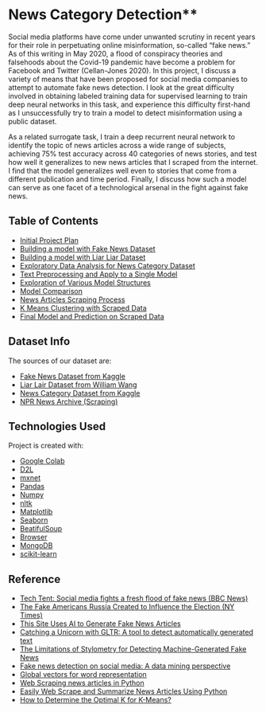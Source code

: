 # News Category Detection**

Social media platforms have come under unwanted scrutiny in recent years for their role in perpetuating online misinformation, so-called “fake news.” As of this writing in May 2020, a flood of conspiracy theories and falsehoods about the Covid-19 pandemic have become a problem for Facebook and Twitter (Cellan-Jones 2020). In this project, I discuss a variety of means that have been proposed for social media companies to attempt to automate fake news detection. I look at the great difficulty involved in obtaining labeled training data for supervised learning to train deep neural networks in this task, and experience this difficulty first-hand as I unsuccessfully try to train a model to detect misinformation using a public dataset.

As a related surrogate task, I train a deep recurrent neural network to identify the topic of news articles across a wide range of subjects, achieving 75% test accuracy across 40 categories of news stories, and test how well it generalizes to new news articles that I scraped from the internet. I find that the model generalizes well even to stories that come from a different publication and time period. Finally, I discuss how such a model can serve as one facet of a technological arsenal in the fight against fake news.


## Table of Contents
* [Initial Project Plan](https://github.com/jwoh1323/News-Category-Detection-Project/blob/cb3c17d004c19a0d1ac17f172a4525200754fd6b/Final-Project-Plan.ipynb)
* [Building a model with Fake News Dataset](https://github.com/jwoh1323/News-Category-Detection-Project/blob/cb3c17d004c19a0d1ac17f172a4525200754fd6b/load-liar-data.ipynb)
* [Building a model with Liar Liar Dataset](https://github.com/jwoh1323/News-Category-Detection-Project/blob/cb3c17d004c19a0d1ac17f172a4525200754fd6b/load-liar-data.ipynb)
* [Exploratory Data Analysis for News Category Dataset](https://github.com/jwoh1323/News-Category-Detection-Project/blob/cb3c17d004c19a0d1ac17f172a4525200754fd6b/For_ML_Project_news_exploratory_analysis.ipynb)
* [Text Preprocessing and Apply to a Single Model](https://github.com/jwoh1323/News-Category-Detection-Project/blob/cb3c17d004c19a0d1ac17f172a4525200754fd6b/news-cat-data-lstm-multi.ipynb)
* [Exploration of Various Model Structures](https://github.com/jwoh1323/News-Category-Detection-Project/blob/cb3c17d004c19a0d1ac17f172a4525200754fd6b/news-cat-data-lstm-multi.ipynb)
* [Model Comparison](https://github.com/jwoh1323/News-Category-Detection-Project/blob/cb3c17d004c19a0d1ac17f172a4525200754fd6b/news-cat-data-alt-models.ipynb)
* [News Articles Scraping Process](https://github.com/jwoh1323/News-Category-Detection-Project/blob/cb3c17d004c19a0d1ac17f172a4525200754fd6b/Scraping.ipynb)
* [K Means Clustering with Scraped Data](https://github.com/jwoh1323/News-Category-Detection-Project/blob/cb3c17d004c19a0d1ac17f172a4525200754fd6b/K-means.ipynb)
* [Final Model and Prediction on Scraped Data](https://github.com/jwoh1323/News-Category-Detection-Project/blob/cb3c17d004c19a0d1ac17f172a4525200754fd6b/news-cat-final-model.ipynb)


## Dataset Info
The sources of our dataset are:

* [Fake News Dataset from Kaggle](https://www.kaggle.com/mrisdal/fake-news)
* [Liar Lair Dataset from William Wang](https://sites.cs.ucsb.edu/~william/software.html)
* [News Category Dataset from Kaggle](https://www.kaggle.com/rmisra/news-category-dataset)
* [NPR News Archive (Scraping)](https://www.npr.org/sections/news/archive)
	
## Technologies Used
Project is created with:

* [Google Colab](https://colab.research.google.com/notebooks/)
* [D2L](http://d2l.ai/index.html)
* [mxnet](https://mxnet.apache.org/)
* [Pandas](https://pandas.pydata.org/docs/index.html)
* [Numpy](https://numpy.org/)
* [nltk](https://www.nltk.org/)
* [Matplotlib](https://matplotlib.org/)
* [Seaborn](https://seaborn.pydata.org/)
* [BeatifulSoup](https://www.crummy.com/software/BeautifulSoup/bs4/doc/)
* [Browser](https://docs.python.org/3/library/webbrowser.html)
* [MongoDB](https://www.mongodb.com/)
* [scikit-learn](https://scikit-learn.org/stable/)

	
## Reference

* [Tech Tent: Social media fights a fresh flood of fake news (BBC News)](https://www.bbc.com/news/technology-52245992)
* [The Fake Americans Russia Created to Influence the Election (NY Times)](https://www.nytimes.com/2017/09/07/us/politics/russia-facebook-twitter-election.html)
* [This Site Uses AI to Generate Fake News Articles](https://futurism.com/site-ai-generate-fake-news-articles)
* [Catching a Unicorn with GLTR: A tool to detect automatically generated text](http://glhttp://gltr.io/tr.io)
* [The Limitations of Stylometry for Detecting Machine-Generated Fake News](https://arxiv.org/abs/1908.09805)
* [Fake news detection on social media: A data mining perspective](https://dl.acm.org/doi/abs/10.1145/3137597.3137600)
* [Global vectors for word representation](https://nlp.stanford.edu/projects/glove/)
* [Web Scraping news articles in Python](https://towardsdatascience.com/web-scraping-news-articles-in-python-9dd605799558)
* [Easily Web Scrape and Summarize News Articles Using Python](https://towardsdatascience.com/easily-scrape-and-summarize-news-articles-using-python-dfc7667d9e74)
* [How to Determine the Optimal K for K-Means?](https://medium.com/analytics-vidhya/how-to-determine-the-optimal-k-for-k-means-708505d204eb)
